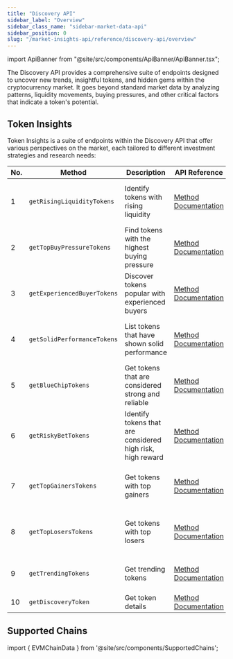 ```yaml
---
title: "Discovery API"
sidebar_label: "Overview"
sidebar_class_name: "sidebar-market-data-api"
sidebar_position: 0
slug: "/market-insights-api/reference/discovery-api/overview"
---
```


import ApiBanner from "@site/src/components/ApiBanner/ApiBanner.tsx";

<ApiBanner
  customText="Get access to the Discovery API"
  customButtonText="Contact Sales"
  customButtonLink="https://moralis.io/api/discovery/"
/>

The Discovery API provides a comprehensive suite of endpoints designed to uncover new trends, insightful tokens, and hidden gems within the cryptocurrency market. It goes beyond standard market data by analyzing patterns, liquidity movements, buying pressures, and other critical factors that indicate a token's potential.

## Token Insights

Token Insights is a suite of endpoints within the Discovery API that offer various perspectives on the market, each tailored to different investment strategies and research needs:

| No. | Method                      | Description                                                | API Reference                                                                             | URL                                                                                                                                                        |
| --- | --------------------------- | ---------------------------------------------------------- | ----------------------------------------------------------------------------------------- | ---------------------------------------------------------------------------------------------------------------------------------------------------------- |
| 1   | `getRisingLiquidityTokens`  | Identify tokens with rising liquidity                      | [Method Documentation](/market-insights-api/reference/get-tokens-with-rising-liquidity)   | [https://deep-index.moralis.io/api/v2.2/discovery/tokens/rising-liquidity](https://deep-index.moralis.io/api/v2.2/discovery/tokens/rising-liquidity)       |
| 2   | `getTopBuyPressureTokens`   | Find tokens with the highest buying pressure               | [Method Documentation](/market-insights-api/reference/get-tokens-with-buying-pressure)    | [https://deep-index.moralis.io/api/v2.2/discovery/tokens/buying-pressure](https://deep-index.moralis.io/api/v2.2/discovery/tokens/buying-pressure)         |
| 3   | `getExperiencedBuyerTokens` | Discover tokens popular with experienced buyers            | [Method Documentation](/market-insights-api/reference/get-tokens-with-experienced-buyers) | [https://deep-index.moralis.io/api/v2.2/discovery/tokens/experienced-buyers](https://deep-index.moralis.io/api/v2.2/discovery/tokens/experienced-buyers)   |
| 4   | `getSolidPerformanceTokens` | List tokens that have shown solid performance              | [Method Documentation](/market-insights-api/reference/get-tokens-with-solid-performance)  | [https://deep-index.moralis.io/api/v2.2/discovery/tokens/solid-performers](https://deep-index.moralis.io/api/v2.2/discovery/tokens/solid-performers)       |
| 5   | `getBlueChipTokens`         | Get tokens that are considered strong and reliable         | [Method Documentation](/market-insights-api/reference/get-tokens-with-blue-chip)          | [https://deep-index.moralis.io/api/v2.2/discovery/tokens/blue-chip](https://deep-index.moralis.io/api/v2.2/discovery/tokens/blue-chip)                     |
| 6   | `getRiskyBetTokens`         | Identify tokens that are considered high risk, high reward | [Method Documentation](/market-insights-api/reference/get-tokens-with-risky-bets)         | [https://deep-index.moralis.io/api/v2.2/discovery/tokens/risky-bets](https://deep-index.moralis.io/api/v2.2/discovery/tokens/risky-bets)                   |
| 7   | `getTopGainersTokens`       | Get tokens with top gainers                                | [Method Documentation](/market-insights-api/reference/get-tokens-with-top-gainers)        | [https://deep-index.moralis.io/api/v2.2/discovery/tokens/top-gainers](https://deep-index.moralis.io/api/v2.2/discovery/tokens/get-tokens-with-top-gainers) |
| 8   | `getTopLosersTokens`        | Get tokens with top losers                                 | [Method Documentation](/market-insights-api/reference/get-tokens-with-top-losers)         | [https://deep-index.moralis.io/api/v2.2/discovery/tokens/top-losers](https://deep-index.moralis.io/api/v2.2/discovery/tokens/get-tokens-with-top-losers)   |
| 9   | `getTrendingTokens`         | Get trending tokens                                        | [Method Documentation](/market-insights-api/reference/get-trending-tokens)                | [https://deep-index.moralis.io/api/v2.2/discovery/tokens/trending](https://deep-index.moralis.io/api/v2.2/discovery/tokens/trending)                       |
| 10  | `getDiscoveryToken`         | Get token details                                          | [Method Documentation](/market-insights-api/reference/get-token-details)                  | [https://deep-index.moralis.io/api/v2.2/discovery/token](https://deep-index.moralis.io/api/v2.2/discovery/token)                                           |

## Supported Chains

import { EVMChainData } from '@site/src/components/SupportedChains';

<EVMChainData/>
